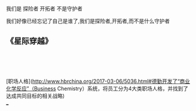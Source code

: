 
我们是 探险者 开拓者 不是守护者

我们好像已经忘记了自己是谁了,我们是探险者,开拓者,而不是什么守护者

《星际穿越》
-

<br><br><br><br>
[职场人格](http://www.hbrchina.org/2017-03-06/5036.html#德勤开发了“商业化学反应”（Business Chemistry）系统，将员工分为4大类职场人格，并找到了达成共同目标的相关战略)<br>[_](http://www.hbrchina.org/2017-03-27/5094.html#开拓者注重可能性,守护者注重稳定,推动者注重挑战,整合者注重联系)
